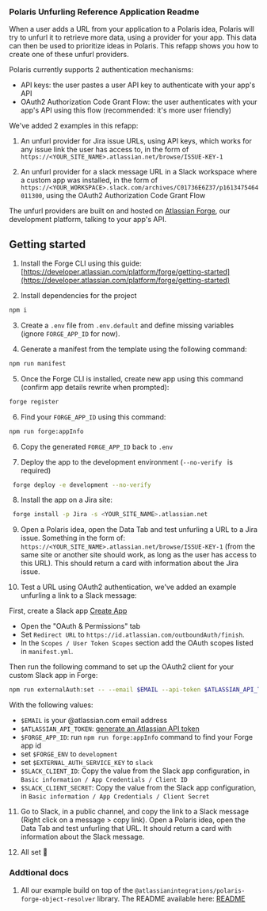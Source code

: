 ### Polaris Unfurling Reference Application Readme

When a user adds a URL from your application to a Polaris idea, Polaris will try to unfurl it to retrieve more data, using a provider for your app. 
This data can then be used to prioritize ideas in Polaris. This refapp shows you how to create one of these unfurl providers. 

Polaris currently supports 2 authentication mechanisms:
- API keys: the user pastes a user API key to authenticate with your app's API
- OAuth2 Authorization Code Grant Flow: the user authenticates with your app's API using this flow (recommended: it's more user friendly)

We've added 2 examples in this refapp: 

1. An unfurl provider for Jira issue URLs, using API keys, which works for any issue link the user has access to, in the form of `https://<YOUR_SITE_NAME>.atlassian.net/browse/ISSUE-KEY-1`

2. An unfurl provider for a slack message URL in a Slack workspace where a custom app was installed, in the form of `https://<YOUR_WORKSPACE>.slack.com/archives/C01736E6Z37/p1613475464011300`, using the OAuth2 Authorization Code Grant Flow

The unfurl providers are built on and hosted on [Atlassian Forge](https://developer.atlassian.com/platform/forge/), our development platform, talking to your app's API.

## Getting started

1. Install the Forge CLI using this guide: [https://developer.atlassian.com/platform/forge/getting-started](https://developer.atlassian.com/platform/forge/getting-started)
 
2. Install dependencies for the project

```bash
npm i 
```

3. Create a `.env` file from `.env.default` and define missing variables (ignore `FORGE_APP_ID` for now).

4. Generate a manifest from the template using the following command:

```bash
npm run manifest
```

5. Once the Forge CLI is installed, create new app using this command (confirm app details rewrite when prompted):

```bash
forge register
```

6. Find your `FORGE_APP_ID` using this command:

```bash
npm run forge:appInfo
```

6. Copy the generated `FORGE_APP_ID` back to `.env` 

7. Deploy the app to the development environment (`--no-verify ` is required)


```bash
 forge deploy -e development --no-verify 
```

8. Install the app on a Jira site:

```bash
 forge install -p Jira -s <YOUR_SITE_NAME>.atlassian.net
```
9. Open a Polaris idea, open the Data Tab and test unfurling a URL to a Jira issue. Something in the form of: `https://<YOUR_SITE_NAME>.atlassian.net/browse/ISSUE-KEY-1` (from the same site or another site should work, as long as the user has access to this URL). This should return a card with information about the Jira issue.

10. Test a URL using OAuth2 authentication, we've added an example unfurling a link to a Slack message: 

First, create a Slack app [Create App](https://api.slack.com/apps?new_app=1)
- Open the "OAuth & Permissions" tab
- Set `Redirect URL` to `https://id.atlassian.com/outboundAuth/finish`.
- In the `Scopes / User Token Scopes` section add the OAuth scopes listed in `manifest.yml`.

Then run the following command to set up the OAuth2 client for your custom Slack app in Forge:

```bash
npm run externalAuth:set -- --email $EMAIL --api-token $ATLASSIAN_API_TOKEN --forge-app-id $FORGE_APP_ID --forge-env $FORGE_ENV --service-key $EXTERNAL_AUTH_SERVICE_KEY --client-id $SLACK_CLIENT_ID --client-secret $SLACK_CLIENT_SECRET
```

With the following values:
- `$EMAIL` is your @atlassian.com email address
- `$ATLASSIAN_API_TOKEN`: [generate an Atlassian API token](https://id.atlassian.com/manage-profile/security/api-tokens)
- `$FORGE_APP_ID`: run `npm run forge:appInfo` command to find your Forge app id
- set `$FORGE_ENV` to `development`
- set `$EXTERNAL_AUTH_SERVICE_KEY` to `slack`
- `$SLACK_CLIENT_ID`: Copy the value from the Slack app configuration, in `Basic information / App Credentials / Client ID`
- `$SLACK_CLIENT_SECRET`: Copy the value from the Slack app configuration, in `Basic information / App Credentials / Client Secret`

11. Go to Slack, in a public channel, and copy the link to a Slack message (Right click on a message > copy link). Open a Polaris idea, open the Data Tab and test unfurling that URL. It should return a card with information about the Slack message.

12. All set 🎉

### Addtional docs

1. All our example build on top of the `@atlassianintegrations/polaris-forge-object-resolver` library. The README available here: [README](https://www.npmjs.com/package/@atlassianintegrations/polaris-forge-object-resolver)
